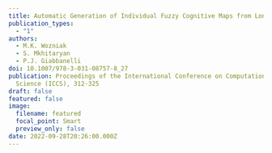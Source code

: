 ```yaml
---
title: Automatic Generation of Individual Fuzzy Cognitive Maps from Longitudinal Data
publication_types:
  - "1"
authors:
  - M.K. Wozniak
  - S. Mkhitaryan
  - P.J. Giabbanelli
doi: 10.1007/978-3-031-08757-8_27
publication: Proceedings of the International Conference on Computational
  Science (ICCS), 312-325
draft: false
featured: false
image:
  filename: featured
  focal_point: Smart
  preview_only: false
date: 2022-09-28T20:26:00.000Z
---
```

